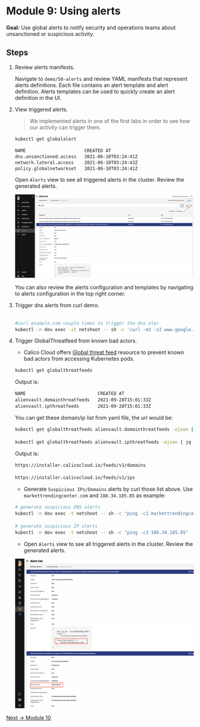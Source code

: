 # Module 9: Using alerts

**Goal:** Use global alerts to notify security and operations teams about unsanctioned or suspicious activity.

## Steps

1. Review alerts manifests.

    Navigate to `demo/50-alerts` and review YAML manifests that represent alerts definitions. Each file contains an alert template and alert definition. Alerts templates can be used to quickly create an alert definition in the UI.

2. View triggered alerts.

    >We implemented alerts in one of the first labs in order to see how our activity can trigger them.

    ```bash
    kubectl get globalalert 
    ```

    ```text
    NAME                      CREATED AT
    dns.unsanctioned.access   2021-06-10T03:24:41Z
    network.lateral.access    2021-06-10T03:24:43Z
    policy.globalnetworkset   2021-06-10T03:24:41Z
    ```

    Open `Alerts` view to see all triggered alerts in the cluster. Review the generated alerts.

    ![alerts view](../img/alerts-view.png)

    You can also review the alerts configuration and templates by navigating to alerts configuration in the top right corner.
   <br>

3. Trigger dns alerts from curl demo.

   ```bash
   
   #curl example.com couple times to trigger the dns aler
   kubectl -n dev exec -it netshoot -- sh -c 'curl -m3 -sI www.google.com 2>/dev/null | grep -i http'
   ```

4. Trigger GlobalThreatfeed from known bad actors.

   - Calico Cloud offers [Global threat feed](https://docs.tigera.io/reference/resources/globalthreatfeed) resource to prevent known bad actors from accessing Kubernetes pods.

    ```bash
    kubectl get globalthreatfeeds
    ```

    Output is:

    ```bash
    NAME                           CREATED AT
    alienvault.domainthreatfeeds   2021-09-28T15:01:33Z
    alienvault.ipthreatfeeds       2021-09-28T15:01:33Z
    ```

    You can get these domain/ip list from yaml file, the url would be:

    ```bash
    kubectl get globalthreatfeeds alienvault.domainthreatfeeds -ojson | jq -r '.spec.pull.http.url'

    kubectl get globalthreatfeeds alienvault.ipthreatfeeds -ojson | jq -r '.spec.pull.http.url'
    ```

    Output is:

    ```bash
    https://installer.calicocloud.io/feeds/v1/domains

    https://installer.calicocloud.io/feeds/v1/ips
    ```

   - Generate `Suspicious IPs/Domains` alerts by curl those list above. Use `markettrendingcenter.com` and `188.34.185.85` as example:

    ```bash
    # generate suspicious DNS alerts
    kubectl -n dev exec -t netshoot -- sh -c "ping -c1 markettrendingcenter.com"

    # generate suspicious IP alerts
    kubectl -n dev exec -t netshoot -- sh -c "ping -c3 188.34.185.85"
    ```

   - Open `Alerts` view to see all triggered alerts in the cluster. Review the generated alerts.

    ![alerts view all](../img/alerts-view-all.png)

[Next -> Module 10](../modules/anomaly-detection.md)
